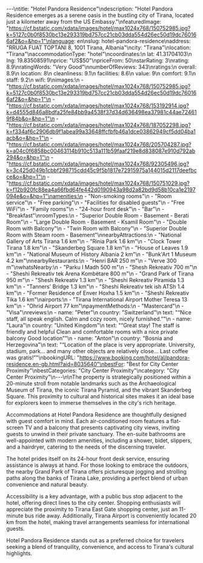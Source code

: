 ---\ntitle: "Hotel Pandora Residence"\ndescription: "Hotel Pandora Residence emerges as a serene oasis in the bustling city of Tirana, located just a kilometer away from the US Embassy."\nfeaturedImage: "https://cf.bstatic.com/xdata/images/hotel/max1024x768/150752985.jpg?k=5127c0b0f8530bc13e293319bd757cc21cb03dda554d26ec50d19dc760166af2&o=&hp=1"\nlanguage: en\nslug: hotel-pandora-residence\naddress: "RRUGA FUAT TOPTANI 8, 1001 Tirana, Albania"\ncity: "Tirana"\nlocation: "Tirana"\naccommodationType: "hotel"\ncoordinates:\n  lat: 41.31704103\n  lng: 19.83508591\nprice: "US$50"\npriceFrom: 50\nstarRating: 3\nrating: 8.9\nratingWords: "Very Good"\nnumberOfReviews: 343\nratings:\n  overall: 8.9\n  location: 8\n  cleanliness: 9.1\n  facilities: 8.6\n  value: 9\n  comfort: 9.1\n  staff: 9.2\n  wifi: 9\nimages:\n  - "https://cf.bstatic.com/xdata/images/hotel/max1024x768/150752985.jpg?k=5127c0b0f8530bc13e293319bd757cc21cb03dda554d26ec50d19dc760166af2&o=&hp=1"\n  - "https://cf.bstatic.com/xdata/images/hotel/max1024x768/153192914.jpg?k=d4555d846a8bdfa25fe84bb9a4538f37d34d636498ea37981c44ae724619f84b&o=&hp=1"\n  - "https://cf.bstatic.com/xdata/images/hotel/max1024x768/187052298.jpg?k=f334af6c2906db9f1abea99a33648ffcfbfb46a1dce03862949cf5dd04ba1acb&o=&hp=1"\n  - "https://cf.bstatic.com/xdata/images/hotel/max1024x768/205704287.jpg?k=a04c0f6858bc00463114b910c513a111b59faaf219e8d838087e910d792ab294&o=&hp=1"\n  - "https://cf.bstatic.com/xdata/images/hotel/max1024x768/92305496.jpg?k=3c425d049b1cbbf298715cdd45c9f5b1817e72915975a144015d2117deefbcce&o=&hp=1"\n  - "https://cf.bstatic.com/xdata/images/hotel/max1024x768/150751029.jpg?k=f12b920fc88ea4a66fbd64fe442d0190943a98d2a82bd9d58b10ca1e2197094e&o=&hp=1"\namenities:\n  - "Non-smoking rooms"\n  - "Room service"\n  - "Free parking"\n  - "Facilities for disabled guests"\n  - "Free WiFi"\n  - "Family rooms"\n  - "24-hour front desk"\n  - "Bar"\n  - "Breakfast"\nroomTypes:\n  - "Superior Double Room - Basement - Berati Room"\n  - "Large Double Room - Basement - Ksamil Room"\n  - "Double Room with Balcony"\n  - "Twin Room with Balcony"\n  - "Superior Double Room with Steam room - Basement"\nnearbyAttractions:\n  - "National Gallery of Arts Tirana 1.6 km"\n  - "Rinia Park 1.6 km"\n  - "Clock Tower Tirana 1.8 km"\n  - "Skanderbeg Square 1.8 km"\n  - "House of Leaves 1.9 km"\n  - "National Museum of History Albania 2 km"\n  - "Bunk'Art 1 Museum 4.2 km"\nnearbyRestaurants:\n  - "Henri BAR 250 m"\n  - "Verve 300 m"\nwhatsNearby:\n  - "Parku I Madh 500 m"\n  - "Shesh Rekreativ 700 m"\n  - "Sheshi Rekreativ tek Arena Kombëtare 800 m"\n  - "Grand Park of Tirana 950 m"\n  - "Shesh Rekreativ 1.3 km"\n  - "Sheshi Rekreativ Piramida 1.3 km"\n  - "Tanners' Bridge 1.3 km"\n  - "Sheshi Rekreativ tek ish ATSh 1.4 km"\n  - "Former Residence of Enver Hoxha 1.5 km"\n  - "Sheshi Rekreativ Tika 1.6 km"\nairports:\n  - "Tirana International Airport Mother Teresa 13 km"\n  - "Ohrid Airport 77 km"\npaymentMethods:\n  - "Mastercard"\n  - "Visa"\nreviews:\n  - name: "Peter"\n    country: "Switzerland"\n    text: "“Nice staff, all speak english. Calm and cozy room, nicely furnished.”"\n  - name: "Laura"\n    country: "United Kingdom"\n    text: "“Great stay!
The staff is friendly and helpful
Clean and comfortable rooms with a nice private balcony
Good location”"\n  - name: "Anton"\n    country: "Bosnia and Herzegovina"\n    text: "“Location of the place is very appropriate. University, stadium, park... and many other objects are relatively close... Last coffee was gratis!”"\nbookingURL: "https://www.booking.com/hotel/al/pandora-residence.en-gb.html?aid=8035640"\nbestFor: "Best for City Center Proximity"\nbestCategories: "City Center Proximity"\ncategory: "City Center Proximity"\n---\n\nThe property is strategically positioned within a 20-minute stroll from notable landmarks such as the Archaeological Museum of Tirana, the iconic Tirana Pyramid, and the vibrant Skanderbeg Square. This proximity to cultural and historical sites makes it an ideal base for explorers keen to immerse themselves in the city's rich heritage.

Accommodations at Hotel Pandora Residence are thoughtfully designed with guest comfort in mind. Each air-conditioned room features a flat-screen TV and a balcony that presents captivating city views, inviting guests to unwind in their private sanctuary. The en-suite bathrooms are well-appointed with modern amenities, including a shower, bidet, slippers, and a hairdryer, catering to the needs of the discerning traveler.

The hotel prides itself on its 24-hour front desk service, ensuring assistance is always at hand. For those looking to embrace the outdoors, the nearby Grand Park of Tirana offers picturesque jogging and strolling paths along the banks of Tirana Lake, providing a perfect blend of urban convenience and natural beauty.

Accessibility is a key advantage, with a public bus stop adjacent to the hotel, offering direct lines to the city center. Shopping enthusiasts will appreciate the proximity to Tirana East Gate shopping center, just an 11-minute bus ride away. Additionally, Tirana Airport is conveniently located 20 km from the hotel, making travel arrangements seamless for international guests.

Hotel Pandora Residence stands out as a preferred choice for travelers seeking a blend of tranquility, convenience, and access to Tirana's cultural highlights.